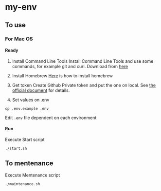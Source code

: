 # my-env
## To use
### For Mac OS

#### Ready

1. Install Command Line Tools
Install Command Line Tools and use some commands, for example git and curl.
Download from [here](https://developer.apple.com/download/all/?q=command%20line%20tools)

2. Install Homebrew
[Here](https://brew.sh/index_ja) is how to install homebrew

3. Get token
Create Github Private token and put the one on local.
See [the official document](https://docs.github.com/ja/authentication/keeping-your-account-and-data-secure/creating-a-personal-access-token) for details.

4. Set values on .env
```
cp .env.example .env
```
Edit `.env` file dependent on each environment


#### Run
Execute Start script
```
./start.sh
```

## To mentenance

Execute Mentenance script
```
./maintenance.sh
```
